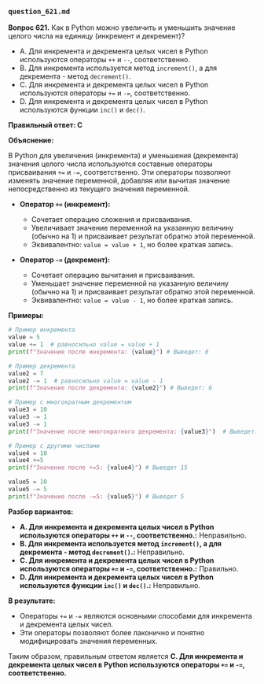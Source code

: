 ### `question_621.md`

**Вопрос 621.** Как в Python можно увеличить и уменьшить значение целого числа на единицу (инкремент и декремент)?

-   A. Для инкремента и декремента целых чисел в Python используются операторы `++` и `--`, соответственно.
-   B. Для инкремента используется метод `increment()`, а для декремента - метод `decrement()`.
-   C. Для инкремента и декремента целых чисел в Python используются операторы `+=` и `-=`, соответственно.
-   D. Для инкремента и декремента целых чисел в Python используются функции `inc()` и `dec()`.

**Правильный ответ: C**

**Объяснение:**

В Python для увеличения (инкремента) и уменьшения (декремента) значения целого числа используются составные операторы присваивания `+=` и `-=`, соответственно. Эти операторы позволяют изменять значение переменной, добавляя или вычитая значение непосредственно из текущего значения переменной.

*   **Оператор `+=` (инкремент):**
    *   Сочетает операцию сложения и присваивания.
    *   Увеличивает значение переменной на указанную величину (обычно на 1) и присваивает результат обратно этой переменной.
    *   Эквивалентно: `value = value + 1`, но более краткая запись.

*   **Оператор `-=` (декремент):**
    *   Сочетает операцию вычитания и присваивания.
    *   Уменьшает значение переменной на указанную величину (обычно на 1) и присваивает результат обратно этой переменной.
     *   Эквивалентно: `value = value - 1`, но более краткая запись.

**Примеры:**

```python
# Пример инкремента
value = 5
value += 1  # равносильно value = value + 1
print(f"Значение после инкремента: {value}") # Выведет: 6

# Пример декремента
value2 = 7
value2 -= 1  # равносильно value = value - 1
print(f"Значение после декремента: {value2}") # Выведет: 6

# Пример с многократным декрементом
value3 = 10
value3 -= 1
value3 -= 1
print(f"Значение после многократного декремента: {value3}")  # Выведет: 8

# Пример с другими числами
value4 = 10
value4 +=5
print(f"Значение после +=5: {value4}") # Выведет 15

value5 = 10
value5 -= 5
print(f"Значение после -=5: {value5}") # Выведет 5

```

**Разбор вариантов:**
*   **A. Для инкремента и декремента целых чисел в Python используются операторы `++` и `--`, соответственно.:** Неправильно.
*   **B. Для инкремента используется метод `increment()`, а для декремента - метод `decrement()`.:** Неправильно.
*   **C. Для инкремента и декремента целых чисел в Python используются операторы `+=` и `-=`, соответственно.:** Правильно.
*   **D. Для инкремента и декремента целых чисел в Python используются функции `inc()` и `dec()`.:** Неправильно.

**В результате:**
*   Операторы `+=` и `-=` являются основными способами для инкремента и декремента целых чисел.
*  Эти операторы позволяют более лаконично и понятно модифицировать значения переменных.

Таким образом, правильным ответом является **C. Для инкремента и декремента целых чисел в Python используются операторы `+=` и `-=`, соответственно.**

